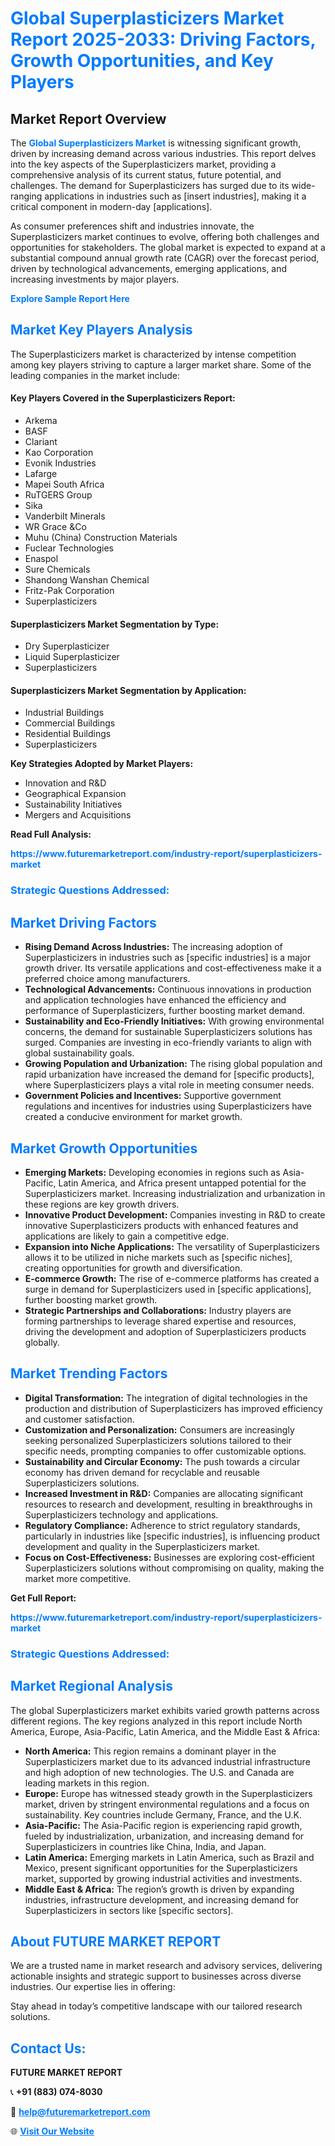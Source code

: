 <h1 style="color: #007BFF;">Global Superplasticizers Market Report 2025-2033: Driving Factors, Growth Opportunities, and Key Players</h1>

<section id="overview">
<h2>Market Report Overview</h2>
<p>The <a href="https://www.futuremarketreport.com/industry-report/superplasticizers-market" style="color: #007BFF; text-decoration: none;"><strong>Global Superplasticizers Market</strong></a> is witnessing significant growth, driven by increasing demand across various industries. This report delves into the key aspects of the Superplasticizers market, providing a comprehensive analysis of its current status, future potential, and challenges. The demand for Superplasticizers has surged due to its wide-ranging applications in industries such as [insert industries], making it a critical component in modern-day [applications].</p>
<p>As consumer preferences shift and industries innovate, the Superplasticizers market continues to evolve, offering both challenges and opportunities for stakeholders. The global market is expected to expand at a substantial compound annual growth rate (CAGR) over the forecast period, driven by technological advancements, emerging applications, and increasing investments by major players.</p>
</section>

<section id="overview">
<p><a href="https://www.futuremarketreport.com/request-sample/reportId=100244" style="color: #007BFF; text-decoration: none;"><strong>Explore Sample Report Here</strong></a></p>
</section>

<section id="key-players">
<h2 style="color: #007BFF;">Market Key Players Analysis</h2>
<p>The Superplasticizers market is characterized by intense competition among key players striving to capture a larger market share. Some of the leading companies in the market include:</p>
<h4>Key Players Covered in the Superplasticizers Report:</h4>
<ul><li>Arkema</li><li>BASF</li><li>Clariant</li><li>Kao Corporation</li><li>Evonik Industries</li><li>Lafarge</li><li>Mapei South Africa</li><li>RuTGERS Group</li><li>Sika</li><li>Vanderbilt Minerals</li><li>WR Grace &amp;Co</li><li>Muhu (China) Construction Materials</li><li>Fuclear Technologies</li><li>Enaspol</li><li>Sure Chemicals</li><li>Shandong Wanshan Chemical</li><li>Fritz-Pak Corporation</li><li>Superplasticizers</li></ul>
<h4>Superplasticizers Market Segmentation by Type:</h4>
<ul><li>Dry Superplasticizer</li><li>Liquid Superplasticizer</li><li>Superplasticizers</li></ul>

<h4>Superplasticizers Market Segmentation by Application:</h4>
<ul><li>Industrial Buildings</li><li>Commercial Buildings</li><li>Residential Buildings</li><li>Superplasticizers</li></ul>
<p><strong>Key Strategies Adopted by Market Players:</strong></p>
<ul>
<li>Innovation and R&D</li>
<li>Geographical Expansion</li>
<li>Sustainability Initiatives</li>
<li>Mergers and Acquisitions</li>
</ul>
</section>

<section>
<p><strong>Read Full Analysis: </strong></p><a href="https://www.futuremarketreport.com/industry-report/superplasticizers-market" style="color: #007BFF; text-decoration: none;"><strong>https://www.futuremarketreport.com/industry-report/superplasticizers-market</strong></a>
<h3 style="color: #007BFF;">Strategic Questions Addressed:</h3>
</section>

<section id="driving-factors">
<h2 style="color: #007BFF;">Market Driving Factors</h2>
<ul>
<li><strong>Rising Demand Across Industries:</strong> The increasing adoption of Superplasticizers in industries such as [specific industries] is a major growth driver. Its versatile applications and cost-effectiveness make it a preferred choice among manufacturers.</li>
<li><strong>Technological Advancements:</strong> Continuous innovations in production and application technologies have enhanced the efficiency and performance of Superplasticizers, further boosting market demand.</li>
<li><strong>Sustainability and Eco-Friendly Initiatives:</strong> With growing environmental concerns, the demand for sustainable Superplasticizers solutions has surged. Companies are investing in eco-friendly variants to align with global sustainability goals.</li>
<li><strong>Growing Population and Urbanization:</strong> The rising global population and rapid urbanization have increased the demand for [specific products], where Superplasticizers plays a vital role in meeting consumer needs.</li>
<li><strong>Government Policies and Incentives:</strong> Supportive government regulations and incentives for industries using Superplasticizers have created a conducive environment for market growth.</li>
</ul>
</section>

<section id="growth-opportunities">
<h2 style="color: #007BFF;">Market Growth Opportunities</h2>
<ul>
<li><strong>Emerging Markets:</strong> Developing economies in regions such as Asia-Pacific, Latin America, and Africa present untapped potential for the Superplasticizers market. Increasing industrialization and urbanization in these regions are key growth drivers.</li>
<li><strong>Innovative Product Development:</strong> Companies investing in R&D to create innovative Superplasticizers products with enhanced features and applications are likely to gain a competitive edge.</li>
<li><strong>Expansion into Niche Applications:</strong> The versatility of Superplasticizers allows it to be utilized in niche markets such as [specific niches], creating opportunities for growth and diversification.</li>
<li><strong>E-commerce Growth:</strong> The rise of e-commerce platforms has created a surge in demand for Superplasticizers used in [specific applications], further boosting market growth.</li>
<li><strong>Strategic Partnerships and Collaborations:</strong> Industry players are forming partnerships to leverage shared expertise and resources, driving the development and adoption of Superplasticizers products globally.</li>
</ul>
</section>

<section id="trending-factors">
<h2 style="color: #007BFF;">Market Trending Factors</h2>
<ul>
<li><strong>Digital Transformation:</strong> The integration of digital technologies in the production and distribution of Superplasticizers has improved efficiency and customer satisfaction.</li>
<li><strong>Customization and Personalization:</strong> Consumers are increasingly seeking personalized Superplasticizers solutions tailored to their specific needs, prompting companies to offer customizable options.</li>
<li><strong>Sustainability and Circular Economy:</strong> The push towards a circular economy has driven demand for recyclable and reusable Superplasticizers solutions.</li>
<li><strong>Increased Investment in R&D:</strong> Companies are allocating significant resources to research and development, resulting in breakthroughs in Superplasticizers technology and applications.</li>
<li><strong>Regulatory Compliance:</strong> Adherence to strict regulatory standards, particularly in industries like [specific industries], is influencing product development and quality in the Superplasticizers market.</li>
<li><strong>Focus on Cost-Effectiveness:</strong> Businesses are exploring cost-efficient Superplasticizers solutions without compromising on quality, making the market more competitive.</li>
</ul>
</section>

<section>
<p><strong>Get Full Report: </strong></p><a href="https://www.futuremarketreport.com/industry-report/superplasticizers-market" style="color: #007BFF; text-decoration: none;"><strong>https://www.futuremarketreport.com/industry-report/superplasticizers-market</strong></a>
<h3 style="color: #007BFF;">Strategic Questions Addressed:</h3>
</section>


<section id="regional-analysis">
<h2 style="color: #007BFF;">Market Regional Analysis</h2>
<p>The global Superplasticizers market exhibits varied growth patterns across different regions. The key regions analyzed in this report include North America, Europe, Asia-Pacific, Latin America, and the Middle East & Africa:</p>
<ul>
<li><strong>North America:</strong> This region remains a dominant player in the Superplasticizers market due to its advanced industrial infrastructure and high adoption of new technologies. The U.S. and Canada are leading markets in this region.</li>
<li><strong>Europe:</strong> Europe has witnessed steady growth in the Superplasticizers market, driven by stringent environmental regulations and a focus on sustainability. Key countries include Germany, France, and the U.K.</li>
<li><strong>Asia-Pacific:</strong> The Asia-Pacific region is experiencing rapid growth, fueled by industrialization, urbanization, and increasing demand for Superplasticizers in countries like China, India, and Japan.</li>
<li><strong>Latin America:</strong> Emerging markets in Latin America, such as Brazil and Mexico, present significant opportunities for the Superplasticizers market, supported by growing industrial activities and investments.</li>
<li><strong>Middle East & Africa:</strong> The region’s growth is driven by expanding industries, infrastructure development, and increasing demand for Superplasticizers in sectors like [specific sectors].</li>
</ul>
</section>

<footer>
<h2 style="color: #007BFF;">About FUTURE MARKET REPORT</h2>
<p>We are a trusted name in market research and advisory services, delivering actionable insights and strategic support to businesses across diverse industries. Our expertise lies in offering:</p>

<p>Stay ahead in today’s competitive landscape with our tailored research solutions.</p>

<h2 style="color: #007BFF;">Contact Us:</h2>
<p><strong>FUTURE MARKET REPORT</strong></p>
<p>📞 <strong>+91 (883) 074-8030</strong></p>
<p>📧 <strong><a href="mailto:help@futuremarketreport.com" style="color: #007BFF;">help@futuremarketreport.com</a></strong></p>
<p>🌐 <strong><a href="https://www.futuremarketreport.com/" style="color: #007BFF;">Visit Our Website</a></strong></p>
</footer>